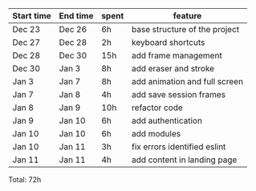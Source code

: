 | Start time   | End time | spent | feature                       |
|--------------|----------|-------|-------------------------------|
| Dec 23       | Dec 26   | 6h    | base structure of the project |
| Dec 27       | Dec 28   | 2h    | keyboard shortcuts            |
| Dec 28       | Dec 30   | 15h   | add frame management          |
| Dec 30       | Jan 3    | 8h    | add eraser and stroke         |
| Jan 3        | Jan 7    | 8h    | add animation and full screen |
| Jan 7        | Jan 8    | 4h    | add save session frames       |
| Jan 8        | Jan 9    | 10h   | refactor code                 |
| Jan 9        | Jan 10   | 6h    | add authentication            |
| Jan 10       | Jan 10   | 6h    | add modules                   |
| Jan 10       | Jan 11   | 3h    | fix errors identified eslint  |
| Jan 11       | Jan 11   | 4h    | add content in landing page   |



Total: 72h